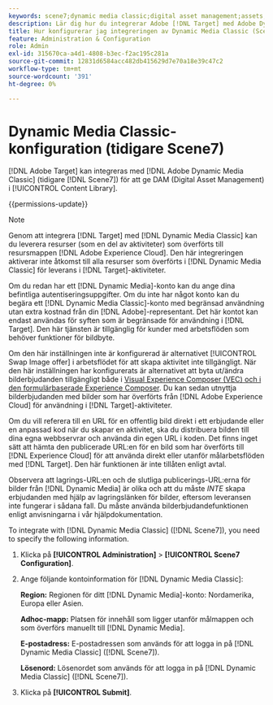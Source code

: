 ```yaml
---
keywords: scene7;dynamic media classic;digital asset management;assets;dam;content library;swap image
description: Lär dig hur du integrerar Adobe [!DNL Target] med Adobe Dynamic Media Classic (tidigare Scene7) för att tillhandahålla DAM (Digital Asset Management) i innehållsbiblioteket.
title: Hur konfigurerar jag integreringen av Dynamic Media Classic (Scene7)?
feature: Administration & Configuration
role: Admin
exl-id: 315670ca-a4d1-4808-b3ec-f2ac195c281a
source-git-commit: 12831d6584acc482db415629d7e70a18e39c47c2
workflow-type: tm+mt
source-wordcount: '391'
ht-degree: 0%

---
```


# Dynamic Media Classic-konfiguration (tidigare Scene7)

[!DNL Adobe Target] kan integreras med [!DNL Adobe Dynamic Media Classic] (tidigare [!DNL Scene7]) för att ge DAM (Digital Asset Management) i [!UICONTROL Content Library].

{{permissions-update}}

>[!NOTE]
>
>Genom att integrera [!DNL Target] med [!DNL Dynamic Media Classic] kan du leverera resurser (som en del av aktiviteter) som överförts till resursmappen [!DNL Adobe Experience Cloud]. Den här integreringen aktiverar inte åtkomst till alla resurser som överförts i [!DNL Dynamic Media Classic] för leverans i [!DNL Target]-aktiviteter.

Om du redan har ett [!DNL Dynamic Media]-konto kan du ange dina befintliga autentiseringsuppgifter. Om du inte har något konto kan du begära ett [!DNL Dynamic Media Classic]-konto med begränsad användning utan extra kostnad från din [!DNL Adobe]-representant. Det här kontot kan endast användas för syften som är begränsade för användning i [!DNL Target]. Den här tjänsten är tillgänglig för kunder med arbetsflöden som behöver funktioner för bildbyte.

<!-- 
>[!NOTE]
>
>A restricted-use, free [!DNL Dynamic Media Classic] account for [!DNL Adobe Target] is no longer supported for new customers or new users. Existing sign-in credentials work as usual. 
-->

Om den här inställningen inte är konfigurerad är alternativet [!UICONTROL Swap Image offer] i arbetsflödet för att skapa aktivitet inte tillgängligt. När den här inställningen har konfigurerats är alternativet att byta ut/ändra bilderbjudanden tillgängligt både i [Visual Experience Composer (VEC) och i den formulärbaserade Experience Composer](/help/main/c-experiences/experiences.md#concept_A2E10F6AFB3D4AEAB6951EE14688848D). Du kan sedan utnyttja bilderbjudanden med bilder som har överförts från [!DNL Adobe Experience Cloud] för användning i [!DNL Target]-aktiviteter.

Om du vill referera till en URL för en offentlig bild direkt i ett erbjudande eller en anpassad kod när du skapar en aktivitet, ska du distribuera bilden till dina egna webbservrar och använda din egen URL i koden. Det finns inget sätt att hämta den publicerade URL:en för en bild som har överförts till [!DNL Experience Cloud] för att använda direkt eller utanför målarbetsflöden med [!DNL Target]. Den här funktionen är inte tillåten enligt avtal.

Observera att lagrings-URL:en och de slutliga publicerings-URL:erna för bilder från [!DNL Dynamic Media] är olika och att du måste *INTE* skapa erbjudanden med hjälp av lagringslänken för bilder, eftersom leveransen inte fungerar i sådana fall. Du måste använda bilderbjudandefunktionen enligt anvisningarna i vår hjälpdokumentation.

To integrate with [!DNL Dynamic Media Classic] ([!DNL Scene7]), you need to specify the following information.

1. Klicka på **[!UICONTROL Administration]** > **[!UICONTROL Scene7 Configuration]**.

1. Ange följande kontoinformation för [!DNL Dynamic Media Classic]:

   **Region:** Regionen för ditt [!DNL Dynamic Media]-konto: Nordamerika, Europa eller Asien.

   **Adhoc-mapp:** Platsen för innehåll som ligger utanför målmappen och som överförs manuellt till [!DNL Dynamic Media].

   **E-postadress:** E-postadressen som används för att logga in på [!DNL Dynamic Media Classic] ([!DNL Scene7]).

   **Lösenord:** Lösenordet som används för att logga in på [!DNL Dynamic Media Classic] ([!DNL Scene7]).

1. Klicka på **[!UICONTROL Submit]**.
